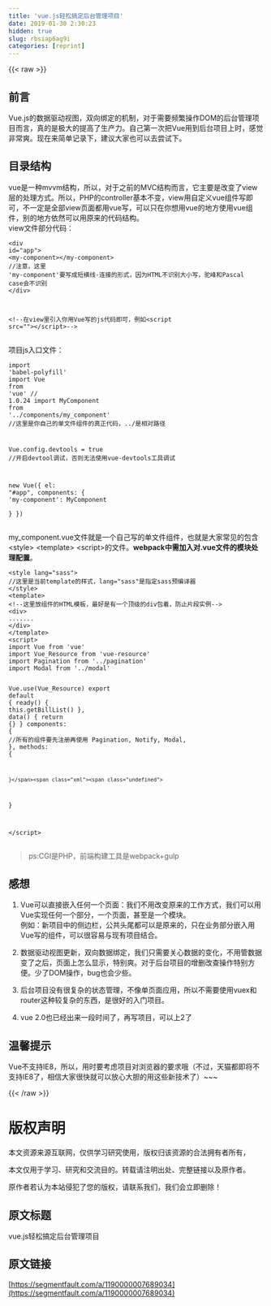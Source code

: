 ```yaml
---
title: 'vue.js轻松搞定后台管理项目' 
date: 2019-01-30 2:30:23
hidden: true
slug: rbsiap6ag9i
categories: [reprint]
---
```


{{< raw >}}

                    
<h2 id="articleHeader0">前言</h2>
<p>Vue.js的数据驱动视图，双向绑定的机制，对于需要频繁操作DOM的后台管理项目而言，真的是极大的提高了生产力。自己第一次把Vue用到后台项目上时，感觉非常爽。现在来简单记录下，建议大家也可以去尝试下。</p>
<h2 id="articleHeader1">目录结构</h2>
<p>vue是一种mvvm结构，所以，对于之前的MVC结构而言，它主要是改变了view层的处理方式。所以，PHP的controller基本不变，view用自定义vue组件写即可，不一定是全部view页面都用vue写，可以只在你想用vue的地方使用vue组件，别的地方依然可以用原来的代码结构。<br>view文件部分代码：</p>
<div class="widget-codetool" style="display:none;">
      <div class="widget-codetool--inner">
      <span class="selectCode code-tool" data-toggle="tooltip" data-placement="top" title="" data-original-title="全选"></span>
      <span type="button" class="copyCode code-tool" data-toggle="tooltip" data-placement="top" data-clipboard-text="<div id=&quot;app&quot;>
    <my-component></my-component>    //注意，这里  'my-component'要写成短横线-连接的形式，因为HTML不识别大小写，驼峰和Pascal case会不识别
 </div>

<!--在view里引入你用Vue写的js代码即可，例如<script src=&quot;&quot;></script>-->
" title="" data-original-title="复制"></span>
      <span type="button" class="saveToNote code-tool" data-toggle="tooltip" data-placement="top" title="" data-original-title="放进笔记"></span>
      </div>
      </div><pre class="hljs xml"><code><span class="hljs-tag">&lt;<span class="hljs-name">div</span> <span class="hljs-attr">id</span>=<span class="hljs-string">"app"</span>&gt;</span>
    <span class="hljs-tag">&lt;<span class="hljs-name">my-component</span>&gt;</span><span class="hljs-tag">&lt;/<span class="hljs-name">my-component</span>&gt;</span>    //注意，这里  'my-component'要写成短横线-连接的形式，因为HTML不识别大小写，驼峰和Pascal case会不识别
 <span class="hljs-tag">&lt;/<span class="hljs-name">div</span>&gt;</span>

<span class="hljs-comment">&lt;!--在view里引入你用Vue写的js代码即可，例如&lt;script src=""&gt;&lt;/script&gt;--&gt;</span>
</code></pre>
<p>项目js入口文件：</p>
<div class="widget-codetool" style="display:none;">
      <div class="widget-codetool--inner">
      <span class="selectCode code-tool" data-toggle="tooltip" data-placement="top" title="" data-original-title="全选"></span>
      <span type="button" class="copyCode code-tool" data-toggle="tooltip" data-placement="top" data-clipboard-text="import 'babel-polyfill'
import Vue from 'vue' // 1.0.24
import MyComponent from '../components/my_component'  //这里是你自己的单文件组件的真正代码，../是相对路径

Vue.config.devtools = true  //开启devtool调试，否则无法使用vue-devtools工具调试

new Vue({
    el: &quot;#app&quot;,
    components: {
        'my-component': MyComponent   
    }
})
" title="" data-original-title="复制"></span>
      <span type="button" class="saveToNote code-tool" data-toggle="tooltip" data-placement="top" title="" data-original-title="放进笔记"></span>
      </div>
      </div><pre class="hljs gradle"><code><span class="hljs-keyword">import</span> <span class="hljs-string">'babel-polyfill'</span>
<span class="hljs-keyword">import</span> Vue <span class="hljs-keyword">from</span> <span class="hljs-string">'vue'</span> <span class="hljs-comment">// 1.0.24</span>
<span class="hljs-keyword">import</span> MyComponent <span class="hljs-keyword">from</span> <span class="hljs-string">'../components/my_component'</span>  <span class="hljs-comment">//这里是你自己的单文件组件的真正代码，../是相对路径</span>

Vue.config.devtools = <span class="hljs-keyword">true</span>  <span class="hljs-comment">//开启devtool调试，否则无法使用vue-devtools工具调试</span>

<span class="hljs-keyword">new</span> Vue({
    el: <span class="hljs-string">"#app"</span>,
    components: {
        <span class="hljs-string">'my-component'</span>: MyComponent   
    }
})
</code></pre>
<p>my_component.vue文件就是一个自己写的单文件组件，也就是大家常见的包含&lt;style&gt; &lt;template&gt;  &lt;script&gt;的文件。<strong>webpack中需加入对.vue文件的模块处理配置</strong>。</p>
<div class="widget-codetool" style="display:none;">
      <div class="widget-codetool--inner">
      <span class="selectCode code-tool" data-toggle="tooltip" data-placement="top" title="" data-original-title="全选"></span>
      <span type="button" class="copyCode code-tool" data-toggle="tooltip" data-placement="top" data-clipboard-text="<style lang=&quot;sass&quot;>
//这里是当前template的样式，lang=&quot;sass&quot;是指定sass预编译器
</style>
<template>
<!--这里放组件的HTML模板，最好是有一个顶级的div包着，防止片段实例-->
<div>
.......
</div>
</template>
<script>
import Vue from 'vue'
import Vue_Resource from 'vue-resource'
import Pagination from '../pagination'
import Modal from '../modal'

Vue.use(Vue_Resource)
export default {
    ready() {
        this.getBillList()
    },
    data() {
        return {}
    }
    components: {  //所有的组件要先注册再使用
        Pagination,
        Notify,
        Modal,
    },
    methods: {

    }

}

</script>
" title="" data-original-title="复制"></span>
      <span type="button" class="saveToNote code-tool" data-toggle="tooltip" data-placement="top" title="" data-original-title="放进笔记"></span>
      </div>
      </div><pre class="hljs dust"><code><span class="xml"><span class="hljs-tag">&lt;<span class="hljs-name">style</span> <span class="hljs-attr">lang</span>=<span class="hljs-string">"sass"</span>&gt;</span><span class="undefined">
//这里是当前template的样式，lang="sass"是指定sass预编译器
</span><span class="hljs-tag">&lt;/<span class="hljs-name">style</span>&gt;</span>
<span class="hljs-tag">&lt;<span class="hljs-name">template</span>&gt;</span>
<span class="hljs-comment">&lt;!--这里放组件的HTML模板，最好是有一个顶级的div包着，防止片段实例--&gt;</span>
<span class="hljs-tag">&lt;<span class="hljs-name">div</span>&gt;</span>
.......
<span class="hljs-tag">&lt;/<span class="hljs-name">div</span>&gt;</span>
<span class="hljs-tag">&lt;/<span class="hljs-name">template</span>&gt;</span>
<span class="hljs-tag">&lt;<span class="hljs-name">script</span>&gt;</span><span class="javascript">
<span class="hljs-keyword">import</span> Vue <span class="hljs-keyword">from</span> <span class="hljs-string">'vue'</span>
<span class="hljs-keyword">import</span> Vue_Resource <span class="hljs-keyword">from</span> <span class="hljs-string">'vue-resource'</span>
<span class="hljs-keyword">import</span> Pagination <span class="hljs-keyword">from</span> <span class="hljs-string">'../pagination'</span>
<span class="hljs-keyword">import</span> Modal <span class="hljs-keyword">from</span> <span class="hljs-string">'../modal'</span>

Vue.use(Vue_Resource)
<span class="hljs-keyword">export</span> <span class="hljs-keyword">default</span> </span></span><span class="hljs-template-variable">{
    ready() {
        this.getBillList()
    }</span><span class="xml"><span class="undefined">,
    data() </span></span><span class="hljs-template-variable">{
        return {}</span><span class="xml"><span class="undefined">
    }
    components: </span></span><span class="hljs-template-variable">{  //所有的组件要先注册再使用
        Pagination,
        Notify,
        Modal,
    }</span><span class="xml"><span class="undefined">,
    methods: </span></span><span class="hljs-template-variable">{

    }</span><span class="xml"><span class="undefined">

}

</span><span class="hljs-tag">&lt;/<span class="hljs-name">script</span>&gt;</span>
</span></code></pre>
<blockquote><p>ps:CGI是PHP，前端构建工具是webpack+gulp</p></blockquote>
<h2 id="articleHeader2">感想</h2>
<ol>
<li><p>Vue可以直接嵌入任何一个页面：我们不用改变原来的工作方式，我们可以用Vue实现任何一个部分，一个页面，甚至是一个模块。<br>   例如：新项目中的侧边栏，公共头尾都可以是原来的，只在业务部分嵌入用Vue写的组件，可以很容易与现有项目结合。</p></li>
<li><p>数据驱动视图更新，双向数据绑定，我们只需要关心数据的变化，不用管数据变了之后，页面上怎么显示，特别爽。对于后台项目的增删改查操作特别方便。少了DOM操作，bug也会少些。</p></li>
<li><p>后台项目没有很复杂的状态管理，不像单页面应用，所以不需要使用vuex和router这种较复杂的东西，是很好的入门项目。</p></li>
<li><p>vue 2.0也已经出来一段时间了，再写项目，可以上2了</p></li>
</ol>
<h2 id="articleHeader3">温馨提示</h2>
<p>Vue不支持IE8，所以，用时要考虑项目对浏览器的要求哦（不过，天猫都即将不支持IE8了，相信大家很快就可以放心大胆的用这些新技术了）~~~</p>

                
{{< /raw >}}

# 版权声明
本文资源来源互联网，仅供学习研究使用，版权归该资源的合法拥有者所有，

本文仅用于学习、研究和交流目的。转载请注明出处、完整链接以及原作者。

原作者若认为本站侵犯了您的版权，请联系我们，我们会立即删除！

## 原文标题
vue.js轻松搞定后台管理项目

## 原文链接
[https://segmentfault.com/a/1190000007689034](https://segmentfault.com/a/1190000007689034)

